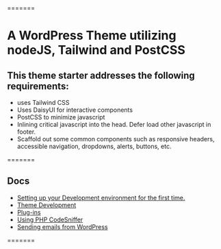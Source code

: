=======

# A WordPress Theme utilizing nodeJS, Tailwind and PostCSS #

## This theme starter addresses the following requirements: ##
- uses Tailwind CSS
- Uses DaisyUI for interactive components
- PostCSS to minimize javascript
- Inlining critical javascript into the head. Defer load other javascript in footer.
- Scaffold out some common components such as responsive headers, accessible navigation, dropdowns, alerts, buttons, etc.

=======

## Docs
* [Setting up your Development environment for the first time.](docs/local_dev_setup.md)
* [Theme Development](docs/theme_setup_and_dev.md)
* [Plug-ins](docs/plugins.md)
* [Using PHP CodeSniffer](docs/phpcs.md)
* [Sending emails from WordPress](docs/emailing_from_wp.md)


=======

